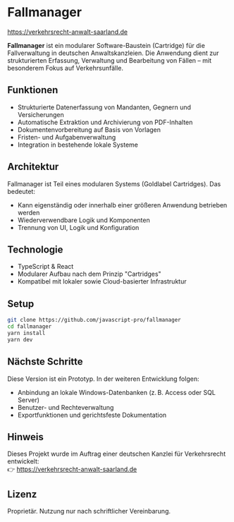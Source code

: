 # Fallmanager

https://verkehrsrecht-anwalt-saarland.de

**Fallmanager** ist ein modularer Software-Baustein (Cartridge) für die Fallverwaltung in deutschen Anwaltskanzleien. Die Anwendung dient zur strukturierten Erfassung, Verwaltung und Bearbeitung von Fällen – mit besonderem Fokus auf Verkehrsunfälle.

## Funktionen

- Strukturierte Datenerfassung von Mandanten, Gegnern und Versicherungen
- Automatische Extraktion und Archivierung von PDF-Inhalten
- Dokumentenvorbereitung auf Basis von Vorlagen
- Fristen- und Aufgabenverwaltung
- Integration in bestehende lokale Systeme

## Architektur

Fallmanager ist Teil eines modularen Systems (Goldlabel Cartridges). Das bedeutet:

- Kann eigenständig oder innerhalb einer größeren Anwendung betrieben werden
- Wiederverwendbare Logik und Komponenten
- Trennung von UI, Logik und Konfiguration

## Technologie

- TypeScript & React
- Modularer Aufbau nach dem Prinzip "Cartridges"
- Kompatibel mit lokaler sowie Cloud-basierter Infrastruktur

## Setup

```bash
git clone https://github.com/javascript-pro/fallmanager
cd fallmanager
yarn install
yarn dev
```

## Nächste Schritte

Diese Version ist ein Prototyp. In der weiteren Entwicklung folgen:

- Anbindung an lokale Windows-Datenbanken (z. B. Access oder SQL Server)
- Benutzer- und Rechteverwaltung
- Exportfunktionen und gerichtsfeste Dokumentation

## Hinweis

Dieses Projekt wurde im Auftrag einer deutschen Kanzlei für Verkehrsrecht entwickelt:  
👉 https://verkehrsrecht-anwalt-saarland.de

## Lizenz

Proprietär. Nutzung nur nach schriftlicher Vereinbarung.
